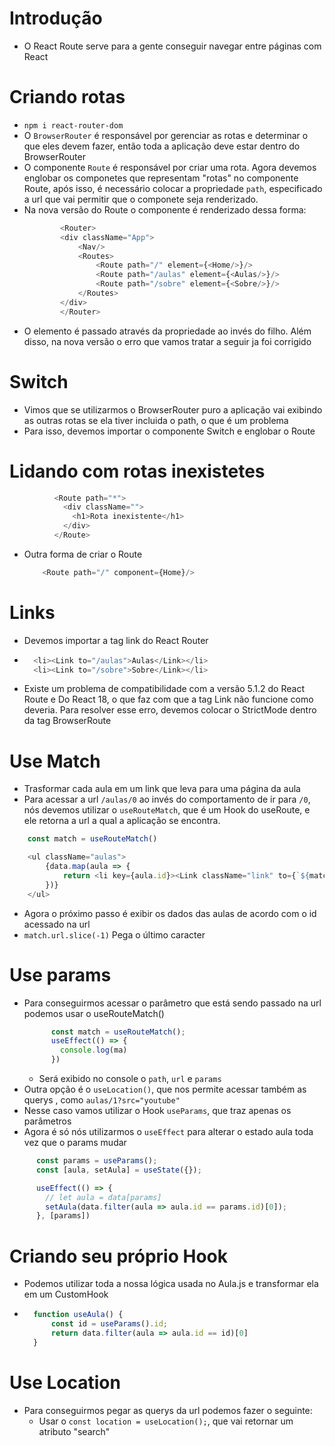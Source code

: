 # Introdução

- O React Route serve para a gente conseguir navegar entre páginas com React

# Criando rotas

- `npm i react-router-dom`
- O `BrowserRouter` é responsável por gerenciar as rotas e determinar o que eles devem fazer, então toda a aplicação deve estar dentro do BrowserRouter
- O componente `Route` é responsável por criar uma rota. Agora devemos englobar os componetes que representam "rotas" no componente Route, após isso, é necessário colocar a propriedade `path`, especificado a url que vai permitir que o componete seja renderizado.
- Na nova versão do Route o componente é renderizado dessa forma:
    ```javascript
            <Router>
            <div className="App">
                <Nav/>
                <Routes>
                    <Route path="/" element={<Home/>}/>
                    <Route path="/aulas" element={<Aulas/>}/>
                    <Route path="/sobre" element={<Sobre/>}/>
                </Routes>
            </div>
            </Router>
    ```
- O elemento é passado através da propriedade ao invés do filho. Além disso, na nova versão o erro que vamos tratar a seguir ja foi corrigido

# Switch

- Vimos que se utilizarmos o BrowserRouter puro a aplicação vai exibindo as outras rotas se ela tiver incluida o path, o que é um problema
- Para isso, devemos importar o componente Switch e englobar o Route

# Lidando com rotas inexistetes

```javascript
          <Route path="*">
            <div className="">
              <h1>Rota inexistente</h1>
            </div>
          </Route>

```

- Outra forma de criar o Route
    ```javascript
        <Route path="/" component={Home}/>
    ```

# Links

- Devemos importar a tag link do React Router
- ```javascript
    <li><Link to="/aulas">Aulas</Link></li>
    <li><Link to="/sobre">Sobre</Link></li>
  ```
- Existe um problema de compatibilidade com a versão 5.1.2 do React Route e Do React 18, o que faz com que a tag Link não funcione como deveria. Para resolver esse erro, devemos colocar o StrictMode dentro da tag BrowserRoute

# Use Match

- Trasformar cada aula em um link que leva para uma página da aula
- Para acessar a url `/aulas/0` ao invés do comportamento de ir para `/0`, nós devemos utilizar o `useRouteMatch`, que é um Hook do useRoute, e ele retorna a url a qual a aplicação se encontra.
```javascript
    const match = useRouteMatch()

    <ul className="aulas">
        {data.map(aula => {
            return <li key={aula.id}><Link className="link" to={`${match.url}${aula.id}`}>{aula.title}</Link></li>
        })}
    </ul>
```
- Agora o próximo passo é exibir os dados das aulas de acordo com o id acessado na url
- `match.url.slice(-1)` Pega o último caracter

# Use params

- Para conseguirmos acessar o parâmetro que está sendo passado na url podemos usar o useRouteMatch()
    ```javascript
          const match = useRouteMatch();
          useEffect(() => {
            console.log(ma)
          })
    ```
    - Será exibido no console o `path`, `url` e `params`
- Outra opção é o `useLocation()`, que nos permite acessar também as querys , como `aulas/1?src="youtube"`
- Nesse caso vamos utilizar o Hook `useParams`, que traz apenas os parâmetros
- Agora é só nós utilizarmos o `useEffect` para alterar o estado aula toda vez que o params mudar
```javascript
      const params = useParams();
      const [aula, setAula] = useState({});

      useEffect(() => {
        // let aula = data[params]
        setAula(data.filter(aula => aula.id == params.id)[0]);
      }, [params])
```

# Criando seu próprio Hook

- Podemos utilizar toda a nossa lógica usada no Aula.js e transformar ela em um CustomHook
- ```javascript
    function useAula() {
        const id = useParams().id;
        return data.filter(aula => aula.id == id)[0]
    }
  ```

# Use Location

- Para conseguirmos pegar as querys da url podemos fazer o seguinte:
    - Usar o `const location = useLocation();`, que vai retornar um atributo "search"